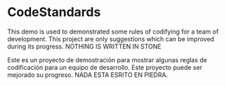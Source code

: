 # CodeStandards
This demo is used to demonstrated some rules of codifying for a team of development.  This project are only suggestions which can be improved during its progress.  NOTHING IS WRITTEN IN STONE 

Este es un proyecto de demostración para mostrar algunas reglas de codificación para un equipo de desarrollo. Este proyecto puede ser mejorado su progreso. NADA ESTA ESRITO EN PIEDRA.
